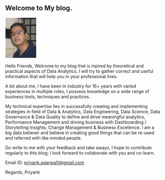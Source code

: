 ## Welcome to My blog. 

![](/images/PriyankPic.jpg "Priyank")

Hello Friends, 
Welcome to my blog that is inpired by theoretical and practical aspects of Data Analytics. I will try to gather correct and useful information that will help you in your professional lives.

A bit about me, I have been in industry for 16+ years with varied experiences in multiple roles, I possess knowledge on a wide range of business tools, techniques and practices. 

My technical expertise lies in successfully creating and implementing strategies in field of Data & Analytics, Data Engineering, Data Science, Data Governance & Data Quality to define and drive meaningful analytics, Performance Management and driving business with Dashboarding / Storytelling Insights, Change Management & Business Excellence. I am a big data believer and believe in creating good things that can be re-used and referred with like minded people.

Do write to me with your feedback and take aways, I hope to contribute regularly to this blog; I look forward to collaborate with you and co-learn.

Email ID: priyank.agarwal1@gmail.com

Regards,
Priyank
